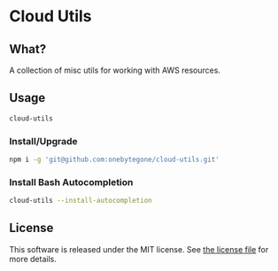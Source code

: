 # Cloud Utils

## What?

A collection of misc utils for working with AWS resources.

## Usage

```bash
cloud-utils
```

### Install/Upgrade

```bash
npm i -g 'git@github.com:onebytegone/cloud-utils.git'
```

### Install Bash Autocompletion

```bash
cloud-utils --install-autocompletion
```

## License

This software is released under the MIT license. See [the license file](LICENSE) for more
details.
